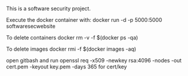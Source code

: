 This is a software security project.

Execute the docker container with:
docker run -d -p 5000:5000 softwaresecwebsite

To delete containers
docker rm -v -f $(docker ps -qa)

To delete images
docker rmi -f $(docker images -aq)

open gitbash and run
openssl req -x509 -newkey rsa:4096 -nodes -out cert.pem -keyout key.pem -days 365
for cert/key